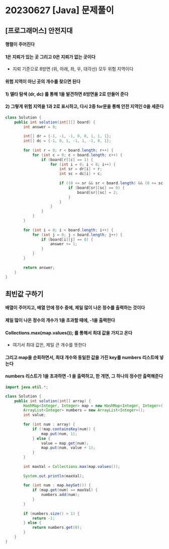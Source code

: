 # 20230627 [Java] 문제풀이 





## [프로그래머스] 안전지대

#### 행렬이 주어진다



#### 1은 지뢰가 있는 곳 그리고 0은 지뢰가 없는 곳이다

- 지뢰 기준으로 8방면 (위, 아래, 좌, 우, 대각선) 모두 위험 지역이다



#### 위험 지역이 아닌 곳의 개수를 찾으면 된다



#### 1) 델타 탐색 (dr, dc) 를 통해 1을 발견하면 8방면을 2로 만들어 준다 



#### 2) 그렇게 위험 지역을 1과 2로 표시하고, 다시 2중 for문을 통해 안전 지역인 0을 세준다



```java
class Solution {
    public int solution(int[][] board) {
        int answer = 0;
        
        int[] dr = {-1, -1, -1, 0, 0, 1, 1, 1};
        int[] dc = {-1, 0, 1, -1, 1, -1, 0, 1};
        
        for (int r = 0; r < board.length; r++) {
            for (int c = 0; c < board.length; c++) {
                if (board[r][c] == 1) {
                    for (int i = 0; i < 8; i++) {
                        int sr = dr[i] + r;
                        int sc = dc[i] + c;
                        
                        if ((0 <= sr && sr < board.length) && (0 <= sc && sc < board.length)) {
                            if (board[sr][sc] == 0) {
                                board[sr][sc] = 2;
                            }
                        }
                    }
                }
            }
        }
        
        for (int i = 0; i < board.length; i++) {
            for (int j = 0; j < board.length; j++) {
                if (board[i][j] == 0) {
                    answer += 1;
                }
            }
        }
        
        return answer;
    }
}
```





## 최빈값 구하기

#### 배열이 주어지고, 배열 안에 정수 중에, 제일 많이 나온 정수를 출력하는 것이다



#### 제일 많이 나온 정수의 개수가 1을 초과할 때에, -1을 출력한다



#### Collections.max(map.values()); 를 통해서 최대 값을 가지고 온다

- 여기서 최대 값은, 제일 큰 개수를 뜻한다



#### 그리고 map을 순회하면서, 최대 개수와 동일한 값을 가진 key를 numbers 리스트에 넣는다



#### numbers 리스트가 1을 초과하면 -1 을 출력하고, 한 개면, 그 하나의 정수만 출력해준다



```java
import java.util.*;

class Solution {
    public int solution(int[] array) {
        HashMap<Integer, Integer> map = new HashMap<Integer, Integer>();
        ArrayList<Integer> numbers = new ArrayList<Integer>();
        int value;
        
        for (int num : array) {
            if (!map.containsKey(num)) {
                map.put(num, 1);
            } else {
                value = map.get(num);
                map.put(num, value + 1);
            }
        }
        
        int maxVal = Collections.max(map.values());
        
        System.out.println(maxVal);
        
        for (int num : map.keySet()) {
            if (map.get(num) == maxVal) {
                numbers.add(num);
            }
        }
        
        if (numbers.size() > 1) {
            return -1;
        } else {
            return numbers.get(0);
        }
    }
}
```



